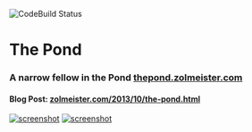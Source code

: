 ![CodeBuild Status](https://codebuild.ap-southeast-2.amazonaws.com/badges?uuid=eyJlbmNyeXB0ZWREYXRhIjoiRlBaMlQvMEY1YU1wTXdBZENwZWJQZnllazBaNmlmVEhqeU4rdUJQczdENWJDajJSWnI0ektvMFVWWjQ2RllORHNRSkZzTk82eUZFd3JrMnZBWWJVdTE0PSIsIml2UGFyYW1ldGVyU3BlYyI6IlpJYjU3UE1CNFNoNXB2OEQiLCJtYXRlcmlhbFNldFNlcmlhbCI6MX0%3D&branch=master)


The Pond
========

### A narrow fellow in the Pond [thepond.zolmeister.com](http://thepond.zolmeister.com)

#### Blog Post: [zolmeister.com/2013/10/the-pond.html](http://www.zolmeister.com/2013/10/the-pond.html)

[![screenshot](https://raw.github.com/Zolmeister/pond/master/publishing/screenshot-menu-640-400.png)](http://thepond.zolmeister.com)
[![screenshot](https://raw.github.com/Zolmeister/pond/master/publishing/screenshot-playing-640-400.png)](http://thepond.zolmeister.com)
